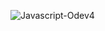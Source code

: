 ![Javascript-Odev4](https://github.com/erkanercann/JavaScript/assets/126410424/3e25c3d6-2c6d-4cd2-8f23-f95b5ef59a22)

